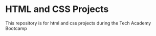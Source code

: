# HTML and CSS Projects
 This repository is for html and css projects during the Tech Academy Bootcamp
